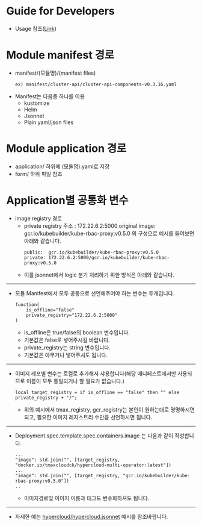 # Guide for Developers

- Usage 참조([Link](https://docs.google.com/presentation/d/1vNm_wXgFcz8VW4_dZ11GOqYZBmyWuDKk/edit?usp=sharing&ouid=100684186425061538512&rtpof=true&sd=true))

# Module manifest 경로
- manifest/(모듈명)/(manifest files)
    ```
    ex) manifest/cluster-api/cluster-api-components-v0.3.16.yaml
    ```
- Manifest는 다음중 하나를 이용
    - kustomize
    - Helm
    - Jsonnet
    - Plain yaml/json files

# Module application 경로
- application/ 하위에 (모듈명).yaml로 저장
- form/ 하위 파일 참조

# Application별 공통화 변수
- image registry 경로
    - private registry 주소 : 172.22.6.2:5000
      original image: gcr.io/kubebuilder/kube-rbac-proxy:v0.5.0
      의 구성으로 예시를 들어보면 아래와 같습니다.  
        ```
        public:  gcr.io/kubebuilder/kube-rbac-proxy:v0.5.0
        private: 172.22.6.2:5000/gcr.io/kubebuilder/kube-rbac-proxy:v0.5.0
        ```
    - 이를 jsonnet에서 logic 분기 처리하기 위한 방식은 아래와 같습니다.
---
- 모듈 Manifest에서 모두 공통으로 선언해주어야 하는 변수는 두개입니다.
    ```
    function(
        is_offline="false"
        private_registry="172.22.6.2:5000"
    )
    ```
    - is_offline은 true/false의 boolean 변수입니다.
    - 기본값은 false로 넣어주시길 바랍니다.
    - private_registry는 string 변수입니다.
    - 기본값은 아무거나 넣어주셔도 됩니다.
---
- 이미지 레포별 변수는 로컬로 추가해서 샤용합니다(해당 매니페스트에서만 사용되므로 이름이 모두 통일되거나 할 필요가 없습니다.)
    ```
    local target_registry = if is_offline == "false" then "" else private_registry + "/";
    ```
    - 위의 예시에서 tmax_registry, gcr_registry는 본인이 원하는대로 명명하시면 되고, 필요한 이미지 레지스트리 수만큼 선언하시면 됩니다.
---
- Deployment.spec.template.spec.containers.image 는 다음과 같이 작성합니다.
    ```
    ...
    "image": std.join("", [target_registry, "docker.io/tmaxcloudck/hypercloud-multi-operator:latest"])
    ...
    "image": std.join("", [target_registry, "gcr.io/kubebuilder/kube-rbac-proxy:v0.5.0"])
    ..
    ```
    - 이미지경로및 이미지 이름과 태그도 변수화하셔도 됩니다.
---
- 자세한 예는 [hypercloud/hypercloud.jsonnet](manifest/hypercloud/hypercloud.jsonnet) 예시를 참조바랍니다.